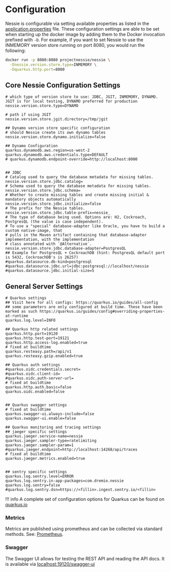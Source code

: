 # Configuration

Nessie is configurable via setting available properties as listed in the [application.properties](https://github.com/projectnessie/nessie/blob/main/servers/quarkus-server/src/main/resources/application.properties) file. 
These configuration settings are able to be set when starting up the docker image by 
adding them to the Docker invocation prefixed with `-D`.  For example, if you want to 
set Nessie to use the INMEMORY version store running on port 8080, you would run the 
following:

```bash
docker run -p 8080:8080 projectnessie/nessie \
  -Dnessie.version.store.type=INMEMORY \
  -Dquarkus.http.port=8080
```

## Core Nessie Configuration Settings

```properties
# which type of version store to use: JDBC, JGIT, INMEMORY, DYNAMO. JGIT is for local testing, DYNAMO preferred for production
nessie.version.store.type=DYNAMO

# path if using JGIT
nessie.version.store.jgit.directory=/tmp/jgit

## Dynamo version store specific configuration
# should Nessie create its own dynamo tables
nessie.version.store.dynamo.initialize=false

## Dynamo Configuration
quarkus.dynamodb.aws.region=us-west-2
quarkus.dynamodb.aws.credentials.type=DEFAULT
# quarkus.dynamodb.endpoint-override=http://localhost:8000


## JDBC
# Catalog used to query the database metadata for missing tables.
nessie.version.store.jdbc.catalog=
# Schema used to query the database metadata for missing tables.
nessie.version.store.jdbc.schema=
# Whether to create missing tables and create missing initial & mandatory objects automatically
nessie.version.store.jdbc.initialize=false
# The prefix for the Nessie tables.
nessie.version.store.jdbc.table-prefix=nessie_
# The type of database being used. Options are: H2, Cockroach, PostgresQL (the value is case independent).
# To use a "special" database-adapter like Oracle, you have to build a custom native-image, that
# pulls in the Maven artifact containing that database-adapter implementation, with the implementation
# class annotated with `@Alternative`.
nessie.version.store.jdbc.database-adapter=PostgresQL
## Example for PostgresQL + CockroachDB (hint: PostgresQL default port is 5432, CockroachDB's is 26257)
#quarkus.datasource.db-kind=postgresql
#quarkus.datasource.jdbc.url=jdbc:postgresql://localhost/nessie
#quarkus.datasource.jdbc.initial-size=5
```

## General Server Settings

```properties
# Quarkus settings
## Visit here for all configs: https://quarkus.io/guides/all-config
## some parameters are only configured at build time. These have been marked as such https://quarkus.io/guides/config#overriding-properties-at-runtime
quarkus.log.level=INFO

## Quarkus http related settings
quarkus.http.port=19120
quarkus.http.test-port=19121
quarkus.http.access-log.enabled=true
# fixed at buildtime
quarkus.resteasy.path=/api/v1
quarkus.resteasy.gzip.enabled=true

## Quarkus auth settings
#quarkus.oidc.credentials.secret=
#quarkus.oidc.client-id=
#quarkus.oidc.auth-server-url=
# fixed at buildtime
quarkus.http.auth.basic=false
quarkus.oidc.enabled=false


## Quarkus swagger settings
# fixed at buildtime
quarkus.swagger-ui.always-include=false
quarkus.swagger-ui.enable=false

## Quarkus monitoring and tracing settings
## jaeger specific settings
quarkus.jaeger.service-name=nessie
quarkus.jaeger.sampler-type=ratelimiting
quarkus.jaeger.sampler-param=1
#quarkus.jaeger.endpoint=http://localhost:14268/api/traces
# fixed at buildtime
quarkus.jaeger.metrics.enabled=true


## sentry specific settings
quarkus.log.sentry.level=ERROR
quarkus.log.sentry.in-app-packages=com.dremio.nessie
quarkus.log.sentry=false
#quarkus.log.sentry.dsn=https://<fillin>.ingest.sentry.io/<fillin>
```

!!! info
    A complete set of configuration options for Quarkus can be found on [quarkus.io](https://quarkus.io/guides/all-config)

### Metrics
Metrics are published using prometheus and can be collected via standard methods. See:
[Prometheus](https://prometheus.io).


### Swagger
The Swagger UI allows for testing the REST API and reading the API docs. It is available 
via [localhost:19120/swagger-ui](http://localhost:19120/swagger-ui)
